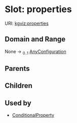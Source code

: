 
# Slot: properties




URI: [kgviz:properties](https://w3id.org/kgviz/properties)


## Domain and Range

None &#8594;  <sub>0..1</sub> [AnyConfiguration](AnyConfiguration.md)

## Parents


## Children


## Used by

 * [ConditionalProperty](ConditionalProperty.md)
